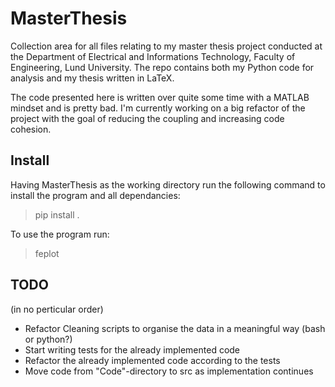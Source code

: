 # MasterThesis

Collection area for all files relating to my master thesis project conducted at
the Department of Electrical and Informations Technology, Faculty of
Engineering, Lund University.
The repo contains both my Python code for analysis and my thesis written in
LaTeX.

The code presented here is written over quite some time with a MATLAB mindset
and is pretty bad. I'm currently working on a big refactor of the project with
the goal of reducing the coupling and increasing code cohesion.

## Install

Having MasterThesis as the working directory run the following command to
install the program and all dependancies:
> pip install .

To use the program run:
> feplot

## TODO
(in no perticular order)

 - Refactor Cleaning scripts to organise the data in a meaningful way (bash or
   python?)
 - Start writing tests for the already implemented code
 - Refactor the already implemented code according to the tests
 - Move code from "Code"-directory to src as implementation continues



 
